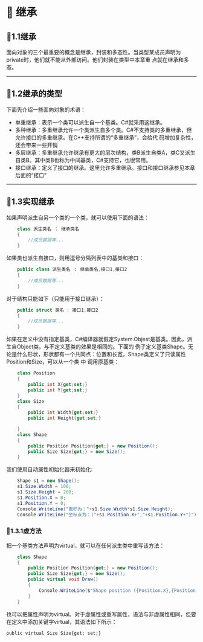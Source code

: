 # :page_with_curl: 继承 #
## :bookmark_tabs:1.1继承 ##
面向对象的三个最重要的概念是继承，封装和多态性。当类型某成员声明为private时，他们就不能从外部访问。他们封装在类型中本章重
点就在继承和多态。
***
## :bookmark_tabs:1.2继承的类型 ##
下面先介绍一些面向对象的术语：<br>
* 单重继承：表示一个类可以派生自一个基类。C#就采用这继承。<br>
* 多种继承：多重继承允许一个类派生自多个类。C#不支持类的多重继承，但允许接口的多重继承。在C++支持所谓的“多重继承”，会给代
码增加复杂性，还会带来一些开销<br>
* 多层继承：多重继承允许继承有更大的层次结构，类B派生自类A，类C又派生自类B。其中类B也称为中间基类，C#支持它，也很常用。<br>
* 接口继承：定义了接口的继承。这里允许多重继承。接口和接口继承参见本章后面的“接口”<br>
***
## :bookmark_tabs:1.3实现继承 ##
如果声明派生自另一个类的一个类，就可以使用下面的语法：

```C#
    class 派生类名 ： 继承类名
    {
        //成员数据等...
    }
```
如果类也派生自接口，则用逗号分隔列表中的基类和接口：

```C#
    public class 派生类名 ： 继承类名,接口1,接口2
    {
        //成员数据等...
    }
```
对于结构只能如下（只能用于接口继承）：

```C#
    public struct 类名 : 接口1,接口2
    {
        //成员数据等...
    }
```
如果在定义中没有指定基类，C#编译器就假定System.Objest是基类。因此，派生自Object类，与不定义基类的效果是相同的。下面的
例子定义基类Shape。无论是什么形状，形状都有一个共同点：位置和长宽，Shape类定义了只读属性Position和Size，可以从一个类
中
调用原基类：

```C#
    class Position
    {
        public int X{get;set;}
        public int Y{get;set;}
    }
    class Size
    {
        public int Width{get;set;}
        public int Height{get;set;}

    }
    class Shape
    {
        public Position Position{get;} = new Position();
        public Size Size{get;} = new Size();
    }
```
我们使用自动属性初始化器来初始化:

```C#
    Shape s1 = new Shape();
    s1.Size.Width = 100;
    s1.Size.Height = 200;
    s1.Position.X = 0;
    s1.Position.Y = 0;
    Console.WriteLine("面积为："+s1.Size.Width*s1.Size.Height);
    Console.WriteLine("坐标点为：("+s1.Position.X+","+s1.Position.Y+")");
```
### :page_facing_up:1.3.1虚方法 ###
把一个基类方法声明为virtual，就可以在任何派生类中重写该方法：

```C#
    class Shape
    {
        public Position Position{get;} = new Position();
        public Size Size{get;} = new Size();
        public virtual void Draw()
        {
            Console.WriteLine($"Shape position ({Position.X},{Position.Y}) and Area:{Size.Width*Size.Height}");
        }
    }
```
也可以把属性声明为virtual。对于虚属性或重写属性，语法与非虚属性相同，但要在定义中添加关键字virtual，其语法如下所示：

    public virtual Size Size{get; set;}
